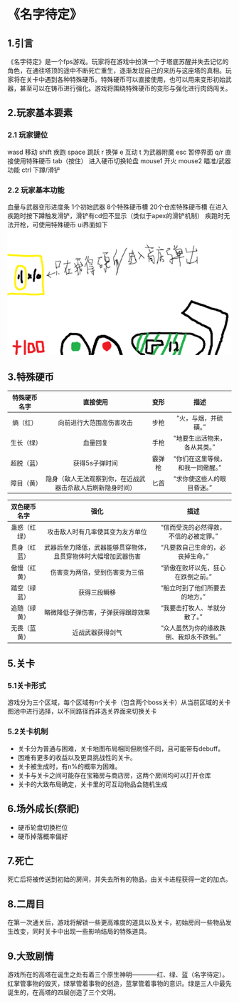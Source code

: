 # 《名字待定》
## 1.引言
  《名字待定》是一个fps游戏。玩家将在游戏中扮演一个于塔底苏醒并失去记忆的角色，在通往塔顶的途中不断死亡重生，逐渐发现自己的来历与这座塔的真相。玩家将在关卡中遇到各种特殊硬币。特殊硬币可以直接使用，也可以用来变形初始武器，甚至可以在铸币进行强化。游戏将围绕特殊硬币的变形与强化进行肉鸽闯关。
## 2.玩家基本要素

### 2.1 玩家键位
  wasd 移动
  shift 疾跑
  space 跳跃
  r 换弹
  e 互动
  t 为武器附魔
  esc 暂停界面
  q/r 直接使用特殊硬币
  tab（按住） 进入硬币切换轮盘
  mouse1 开火
  mouse2 瞄准/武器功能
  ctrl 下蹲/滑铲
  

  ### 2.2 玩家基本功能
血量与武器变形进度条
1个初始武器
8个特殊硬币槽
20个仓库特殊硬币槽
在进入
疾跑时按下蹲触发滑铲，滑铲有cd但不显示（类似于apex的滑铲机制）
疾跑时无法开枪，可使用特殊硬币
ui界面如下
![](https://github.com/hkjkdzc/-/blob/main/thirdruound/uinew.png)
## 3.特殊硬币
|特殊硬币名字|直接使用|变形|描述|
|:---:|:---:|:---:|:---:|
|熵（红）|向前进行大范围高伤害攻击|步枪|“火，与烟，并硫磺。”
|生长（绿）|血量回复|手枪|“地要生出活物来，各从其类。”
|超脱（蓝）|获得5s子弹时间|霰弹枪|“你们在这里等候，和我一同儆醒。”
|障目（黄）|隐身（敌人无法观察到你，在近战武器击杀敌人后刷新隐身时间）|匕首|“求你使这些人的眼目昏迷。”


|双色硬币名字|强化|描述
|:---:|:---:|:---:|
|蛊惑（红绿）|攻击敌人时有几率使其变为友方单位|“信而受洗的必然得救，不信的必被定罪。”
|贯身（红蓝）|武器后坐力降低，武器能够贯穿物体，且贯穿物体时大幅增加武器伤害|“凡要救自己生命的，必丧掉生命。”
|傲慢（红黄）|伤害变为两倍，受到伤害变为三倍|“骄傲在败坏以先，狂心在跌倒之前。”
|踏空（绿蓝）|获得三段瞬移|“船立时到了他们所要去的地方。”
|追随（绿黄）|略微降低子弹伤害，子弹获得跟踪效果|“我要击打牧人、羊就分散了。”
|无畏（蓝黄）|近战武器获得剑气|“众人虽然为你的缘故跌倒、我却永不跌倒。”
## 5.关卡
### 5.1关卡形式
游戏分为三个区域，每个区域有n个关卡（包含两个boss关卡）从当前区域的关卡图池中进行选择，以不同路径而非选关界面来切换关卡

### 5.2关卡机制
* 关卡分为普通与困难，关卡地图布局相同但刷怪不同，且可能带有debuff。
* 困难有更多的收益以及更具挑战性的关卡。
* 关卡被生成时，有n%的概率为困难。
* 关卡与关卡之间可能存在宝箱房与商店房，这两个房间均可以打开仓库
* 关卡的大致布局确定，关卡里的可互动物品会随机生成
 
 ## 6.场外成长(祭祀)
* 硬币轮盘切换栏位
* 硬币掉落概率偏好
## 7.死亡
死亡后将被传送到初始的房间，并失去所有的物品，由关卡进程获得一定的加点。
## 8.二周目
在第一次通关后，游戏将解锁一些更高难度的道具以及关卡，初始房间一些物品发生改变，同时关卡中出现一些影响结局的特殊道具。

## 9.大致剧情
游戏所在的高塔在诞生之处有着三个原生神明————红、绿、蓝（名字待定）。红掌管事物的毁灭，绿掌管着事物的创造，蓝掌管着事物的意识。绿是三人中最先诞生的，在高塔的四层创造了三个文明。

